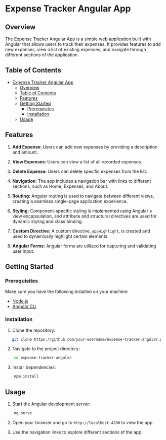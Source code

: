 # Expense Tracker Angular App

## Overview

The Expense Tracker Angular App is a simple web application built with Angular that allows users to track their expenses. It provides features to add new expenses, view a list of existing expenses, and navigate through different sections of the application.

## Table of Contents

- [Expense Tracker Angular App](#expense-tracker-angular-app)
  - [Overview](#overview)
  - [Table of Contents](#table-of-contents)
  - [Features](#features)
  - [Getting Started](#getting-started)
    - [Prerequisites](#prerequisites)
    - [Installation](#installation)
  - [Usage](#usage)

## Features

1. **Add Expense:** Users can add new expenses by providing a description and amount.

2. **View Expenses:** Users can view a list of all recorded expenses.

3. **Delete Expense:** Users can delete specific expenses from the list.

4. **Navigation:** The app includes a navigation bar with links to different sections, such as Home, Expenses, and About.

5. **Routing:** Angular routing is used to navigate between different views, creating a seamless single-page application experience.

6. **Styling:** Component-specific styling is implemented using Angular's view encapsulation, and attribute and structural directives are used for dynamic styling and class binding.

7. **Custom Directive:** A custom directive, `appHighlight`, is created and used to dynamically highlight certain elements.

8. **Angular Forms:** Angular forms are utilized for capturing and validating user input.

## Getting Started

### Prerequisites

Make sure you have the following installed on your machine:

- [Node.js](https://nodejs.org/)
- [Angular CLI](https://cli.angular.io/)

### Installation

1. Clone the repository:

```bash
   git clone https://github.com/your-username/expense-tracker-angular.git
```

2. Navigate to the project directory:

```bash
    cd expense-tracker-angular
```

3. Install dependencies:

```bash
    npm install
```

## Usage

1. Start the Angular development server:

```bash
    ng serve
```

2. Open your browser and go to `http://localhost:4200` to view the app.

3. Use the navigation links to explore different sections of the app.
